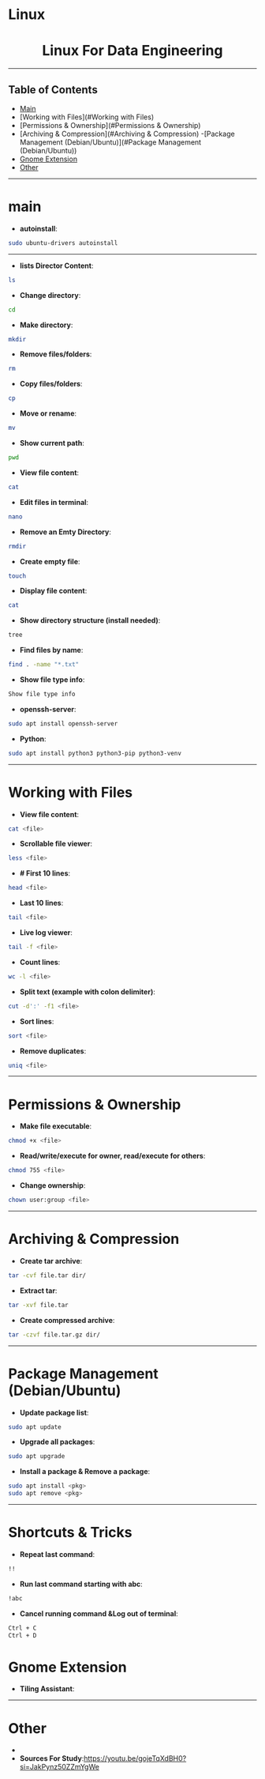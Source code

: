 # Linux


<div align="center">

# Linux For Data Engineering 

</div>

---

## Table of Contents

- [Main](#main)
- [Working with Files](#Working with Files)
- [Permissions & Ownership](#Permissions & Ownership)
- [Archiving & Compression](#Archiving & Compression)
-[Package Management (Debian/Ubuntu)](#Package Management (Debian/Ubuntu))
- [Gnome Extension](#gnome-extension)
- [Other](#other)

---

# main

- **autoinstall**:

```bash
sudo ubuntu-drivers autoinstall
```

---

- **lists Director Content**:

```bash
ls 
```

- **Change directory**:

```bash
cd 
```

- **Make directory**:

```bash
mkdir
```

- **Remove files/folders**:

```bash
rm
```

- **Copy files/folders**:

```bash
cp
```

- **Move or rename**:

```bash
mv
```

- **Show current path**:

```bash
pwd
```

- **View file content**:

```bash
cat
```

- **Edit files in terminal**:

```bash
nano
```

- **Remove an Emty Directory**:

```bash
rmdir
```

- **Create empty file**:

```bash
touch
```

- **Display file content**:

```bash
cat
```

- **Show directory structure (install needed)**:

```bash
tree
```

- **Find files by name**:

```bash
find . -name "*.txt" 
```

- **Show file type info**:

```bash
Show file type info
```

- **openssh-server**:

```bash
sudo apt install openssh-server
```
- **Python**:

```bash
sudo apt install python3 python3-pip python3-venv
```
---

# Working with Files

- **View file content**:

```bash
cat <file>
```

- **Scrollable file viewer**:

```bash
less <file>
```

- **# First 10 lines**:

```bash
head <file>
```

- **Last 10 lines**:

```bash
tail <file> 
```

- **Live log viewer**:

```bash
tail -f <file>
```

- **Count lines**:

```bash
wc -l <file> 
```

- **Split text (example with colon delimiter)**:

```bash
cut -d':' -f1 <file>
```

- **Sort lines**:

```bash
sort <file>
```

- **Remove duplicates**:

```bash
uniq <file>
```
---

# Permissions & Ownership

- **Make file executable**:

```bash
chmod +x <file>
```

- **Read/write/execute for owner, read/execute for others**:

```bash
chmod 755 <file>
```

- **Change ownership**:

```bash
chown user:group <file>
```

---
# Archiving & Compression

- **Create tar archive**:

```bash
tar -cvf file.tar dir/  
```

- **Extract tar**:

```bash
tar -xvf file.tar
```

- **Create compressed archive**:

```bash
tar -czvf file.tar.gz dir/
```
---
#  Package Management (Debian/Ubuntu)

- **Update package list**:

```bash
sudo apt update
```

- **Upgrade all packages**:

```bash
sudo apt upgrade
```

- **Install a package & Remove a package**:

```bash
sudo apt install <pkg>
sudo apt remove <pkg>
```
------
#  Shortcuts & Tricks

- **Repeat last command**:

```bash
!! 
```

- **Run last command starting with abc**:

```bash
!abc 
```

- **Cancel running command &Log out of terminal**:

```bash
Ctrl + C
Ctrl + D
```

# Gnome Extension

- **Tiling Assistant**:

---

# Other

-
- **Sources For Study**:https://youtu.be/gojeTqXdBH0?si=JakPynz50ZZmYgWe
